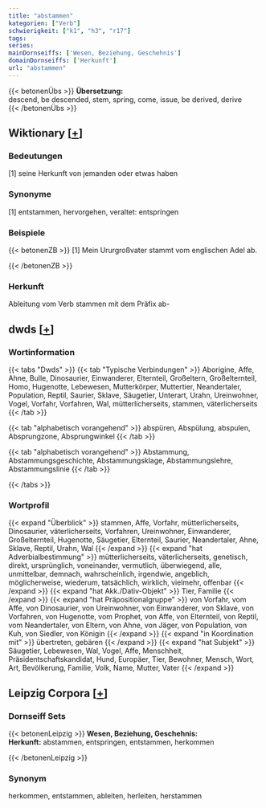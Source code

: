```yaml
---
title: "abstammen"
kategorien: ["Verb"]
schwierigkeit: ["k1", "h3", "r17"]
tags:
series:
mainDornseiffs: ['Wesen, Beziehung, Geschehnis']
domainDornseiffs: ['Herkunft']
url: "abstammen"
---
```


{{< betonenÜbs >}}
**Übersetzung:**  
descend, be descended, stem, spring, come, issue, be derived, derive  
{{< /betonenÜbs >}}

## Wiktionary [[+](https://de.wiktionary.org/wiki/abstammen)]

### Bedeutungen
[1] seine Herkunft von jemanden oder etwas haben  

### Synonyme
[1] entstammen, hervorgehen, veraltet: entspringen  

### Beispiele
{{< betonenZB >}}
[1] Mein Ururgroßvater stammt vom englischen Adel ab.  

{{< /betonenZB >}}
### Herkunft
Ableitung vom Verb stammen mit dem Präfix ab-  



## dwds [[+](https://www.dwds.de/wb/abstammen)]

### Wortinformation
{{< tabs "Dwds" >}}
{{< tab "Typische Verbindungen" >}}
Aborigine, Affe, Ahne, Bulle, Dinosaurier, Einwanderer, Elternteil, Großeltern, Großelternteil, Homo, Hugenotte, Lebewesen, Mutterkörper, Muttertier, Neandertaler, Population, Reptil, Saurier, Sklave, Säugetier, Unterart, Urahn, Ureinwohner, Vogel, Vorfahr, Vorfahren, Wal, mütterlicherseits, stammen, väterlicherseits
{{< /tab >}}

{{< tab "alphabetisch vorangehend" >}}
abspüren, Abspülung, abspulen, Absprungzone, Absprungwinkel
{{< /tab >}}

{{< tab "alphabetisch vorangehend" >}}
Abstammung, Abstammungsgeschichte, Abstammungsklage, Abstammungslehre, Abstammungslinie
{{< /tab >}}

{{< /tabs >}}

### Wortprofil
{{< expand "Überblick" >}} stammen, Affe, Vorfahr, mütterlicherseits, Dinosaurier, väterlicherseits, Vorfahren, Ureinwohner, Einwanderer, Großelternteil, Hugenotte, Säugetier, Elternteil, Saurier, Neandertaler, Ahne, Sklave, Reptil, Urahn, Wal {{< /expand >}}
{{< expand "hat Adverbialbestimmung" >}} mütterlicherseits, väterlicherseits, genetisch, direkt, ursprünglich, voneinander, vermutlich, überwiegend, alle, unmittelbar, demnach, wahrscheinlich, irgendwie, angeblich, möglicherweise, wiederum, tatsächlich, wirklich, vielmehr, offenbar {{< /expand >}}
{{< expand "hat Akk./Dativ-Objekt" >}} Tier, Familie {{< /expand >}}
{{< expand "hat Präpositionalgruppe" >}} von Vorfahr, vom Affe, von Dinosaurier, von Ureinwohner, von Einwanderer, von Sklave, von Vorfahren, von Hugenotte, vom Prophet, von Affe, von Elternteil, von Reptil, vom Neandertaler, von Eltern, von Ahne, von Jäger, von Population, von Kuh, von Siedler, von Königin {{< /expand >}}
{{< expand "in Koordination mit" >}} übertreten, gebären {{< /expand >}}
{{< expand "hat Subjekt" >}} Säugetier, Lebewesen, Wal, Vogel, Affe, Menschheit, Präsidentschaftskandidat, Hund, Europäer, Tier, Bewohner, Mensch, Wort, Art, Bevölkerung, Familie, Volk, Name, Mutter, Vater {{< /expand >}}

## Leipzig Corpora [[+](https://corpora.uni-leipzig.de/en/res?word=abstammen&corpusId=deu_newscrawl-public_2018)]

### Dornseiff Sets
{{< betonenLeipzig >}}
**Wesen, Beziehung, Geschehnis:**  
**Herkunft:** abstammen, entspringen, entstammen, herkommen  

{{< /betonenLeipzig >}}

### Synonym
herkommen, entstammen, ableiten, herleiten, herstammen

